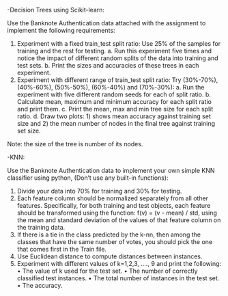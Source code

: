 -Decision Trees using Scikit-learn:

Use the Banknote Authentication data attached with the assignment to
implement the following requirements:
1. Experiment with a fixed train_test split ratio: Use 25% of the samples for
training and the rest for testing.
a. Run this experiment five times and notice the impact of different
random splits of the data into training and test sets.
b. Print the sizes and accuracies of these trees in each experiment.
2. Experiment with different range of train_test split ratio: Try (30%-70%),
(40%-60%), (50%-50%), (60%-40%) and (70%-30%):
a. Run the experiment with five different random seeds for each of
split ratio.
b. Calculate mean, maximum and minimum accuracy for each split
ratio and print them.
c. Print the mean, max and min tree size for each split ratio.
d. Draw two plots: 1) shows mean accuracy against training set size
and 2) the mean number of nodes in the final tree against training
set size.

Note: the size of the tree is number of its nodes.

-KNN:

Use the Banknote Authentication data to implement your own simple KNN
classifier using python, (Don’t use any built-in functions):
1. Divide your data into 70% for training and 30% for testing.
2. Each feature column should be normalized separately from all other
features. Specifically, for both training and test objects, each feature
should be transformed using the function: f(v) = (v - mean) / std, using the
mean and standard deviation of the values of that feature column on the
training data.
3. If there is a tie in the class predicted by the k-nn, then among the classes
that have the same number of votes, you should pick the one that comes
first in the Train file.
4. Use Euclidean distance to compute distances between instances.
5. Experiment with different values of k=1,2,3, ...., 9 and print the following:
• The value of k used for the test set.
• The number of correctly classified test instances.
• The total number of instances in the test set. • The accuracy.
